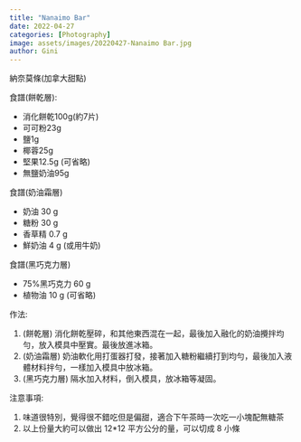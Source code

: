 ```yaml
---
title: "Nanaimo Bar"
date: 2022-04-27
categories: [Photography]
image: assets/images/20220427-Nanaimo Bar.jpg
author: Gini
---
```

納奈莫條(加拿大甜點)

食譜(餅乾層):
- 消化餅乾100g(約7片)
- 可可粉23g
- 鹽1g
- 椰蓉25g
- 堅果12.5g (可省略)
- 無鹽奶油95g

食譜(奶油霜層)
- 奶油 30 g
- 糖粉 30 g
- 香草精 0.7 g
- 鮮奶油 4 g (或用牛奶)

食譜(黑巧克力層)
- 75%黑巧克力 60 g
- 植物油 10 g (可省略)

作法:
1. (餅乾層) 消化餅乾壓碎，和其他東西混在一起，最後加入融化的奶油攪拌均勻，放入模具中壓實。最後放進冰箱。
2. (奶油霜層) 奶油軟化用打蛋器打發，接著加入糖粉繼續打到均勻，最後加入液體材料拌勻，一樣加入模具中放冰箱。
3. (黑巧克力層) 隔水加入材料，倒入模具，放冰箱等凝固。

注意事項:
1. 味道很特別，覺得很不錯吃但是偏甜，適合下午茶時一次吃一小塊配無糖茶
2. 以上份量大約可以做出 12*12 平方公分的量，可以切成 8 小條
